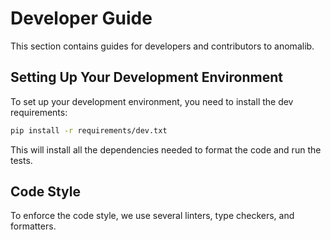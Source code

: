 # Developer Guide

This section contains guides for developers and contributors to anomalib.

## Setting Up Your Development Environment

To set up your development environment, you need to install the dev requirements:

```bash
pip install -r requirements/dev.txt
```

This will install all the dependencies needed to format the code and run the tests.

## Code Style

To enforce the code style, we use several linters, type checkers, and formatters.
